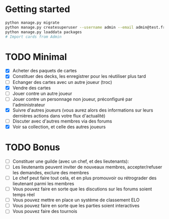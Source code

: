 # Getting started
```bash
python manage.py migrate
python manage.py createsuperuser --username admin --email admin@test.fr
python manage.py loaddata packages
# Import cards from Admin
```

# TODO Minimal
- [X] Acheter des paquets de cartes
- [X] Constituer des decks, les enregistrer pour les réutiliser plus tard
- [ ] Echanger des cartes avec un autre joueur (troc)
- [X] Vendre des cartes
- [ ] Jouer contre un autre joueur
- [ ] Jouer contre un personnage non joueur, préconfiguré par l'administrateur
- [X] Suivre d'autres joueurs (vous aurez alors des informations sur leurs dernières actions dans votre flux d'actualité)
- [ ] Discuter avec d'autres membres via des forums
- [X] Voir sa collection, et celle des autres joueurs

# TODO Bonus
- [ ] Constituer une guilde (avec un chef, et des lieutenants):
- [ ] Les lieutenants peuvent inviter de nouveaux membres, accepter/refuser les demandes, exclure des membres
- [ ] Le chef peut faire tout cela, et en plus promouvoir ou rétrograder des lieutenant parmi les membres
- [ ] Vous pouvez faire en sorte que les discutions sur les forums soient temps réel
- [ ] Vous pouvez mettre en place un système de classement ELO
- [ ] Vous pouvez faire en sorte que les parties soient interactives
- [ ] Vous pouvez faire des tournois